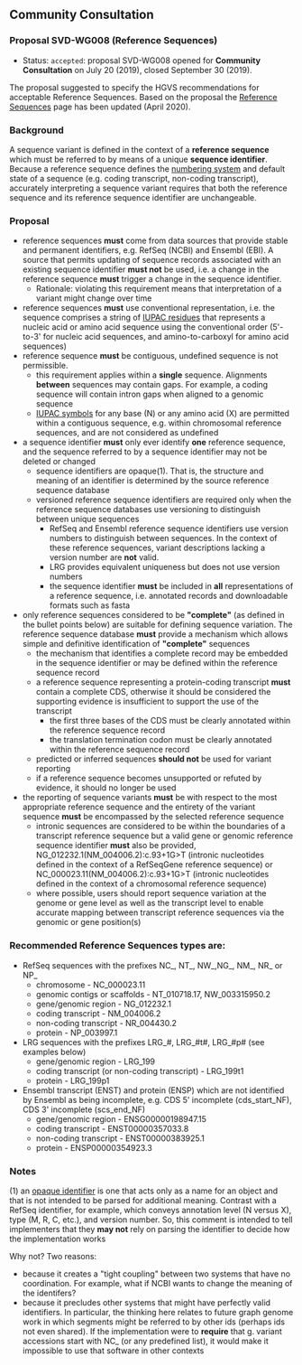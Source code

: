 ## Community Consultation

### Proposal SVD-WG008 (Reference Sequences)

- Status: <code class="spot1">accepted</code>: proposal SVD-WG008 opened for **Community Consultation** on July 20 (2019), closed September 30 (2019).

The proposal suggested to specify the HGVS recommendations for acceptable Reference Sequences. Based on the proposal the [Reference Sequences](../background/refseq.md) page has been updated (April 2020).

### Background

A sequence variant is defined in the context of a **reference sequence** which must be referred to by means of a unique **sequence identifier**. Because a reference sequence defines the [numbering system](../background/numbering.md) and default state of a sequence (e.g. coding transcript, non-coding transcript), accurately interpreting a sequence variant requires that both the reference sequence and its reference sequence identifier are unchangeable.

### Proposal

- reference sequences **must** come from data sources that provide stable and permanent identifiers, e.g. RefSeq (NCBI) and Ensembl (EBI). A source that permits updating of sequence records associated with an existing sequence identifier **must not** be used, i.e. a change in the reference sequence **must** trigger a change in the sequence identifier.
    - Rationale: violating this requirement means that interpretation of a variant might change over time
- reference sequences **must** use conventional representation, i.e. the sequence comprises a string of [IUPAC residues](../background/standards.md) that represents a nucleic acid or amino acid sequence using the conventional order (5'-to-3' for nucleic acid sequences, and amino-to-carboxyl for amino acid sequences)
- reference sequence **must** be contiguous, undefined sequence is not permissible.
    - this requirement applies within a **single** sequence. Alignments **between** sequences may contain gaps. For example, a coding sequence will contain intron gaps when aligned to a genomic sequence
    - [IUPAC symbols](../background/standards.md) for any base (N) or any amino acid (X) are permitted within a contiguous sequence, e.g. within chromosomal reference sequences, and are not considered as undefined
- a sequence identifier **must** only ever identify **one** reference sequence, and the sequence referred to by a sequence identifier may not be deleted or changed
    - sequence identifiers are opaque(1). That is, the structure and meaning of an identifier is determined by the source reference sequence database
    - versioned reference sequence identifiers are required only when the reference sequence databases use versioning to distinguish between unique sequences
        - RefSeq and Ensembl reference sequence identifiers use version numbers to distinguish between sequences. In the context of these reference sequences, variant descriptions lacking a version number are **not** valid.
        - LRG provides equivalent uniqueness but does not use version numbers
        - the sequence identifier **must** be included in **all** representations of a reference sequence, i.e. annotated records and downloadable formats such as fasta
- only reference sequences considered to be **"complete"** (as defined in the bullet points below) are suitable for defining sequence variation. The reference sequence database **must** provide a mechanism which allows simple and definitive identification of **"complete"** sequences
    - the mechanism that identifies a complete record may be embedded in the sequence identifier or may be defined within the reference sequence record
    - a reference sequence representing a protein-coding transcript **must** contain a complete CDS, otherwise it should be considered the supporting evidence is insufficient to support the use of the transcript
        - the first three bases of the CDS must be clearly annotated within the reference sequence record
        - the translation termination codon must be clearly annotated within the reference sequence record
    - predicted or inferred sequences **should not** be used for variant reporting
    - if a reference sequence becomes unsupported or refuted by evidence, it should no longer be used
- the reporting of sequence variants **must** be with respect to the most appropriate reference sequence and the entirety of the variant sequence **must** be encompassed by the selected reference sequence
    - intronic sequences are considered to be within the boundaries of a transcript reference sequence but a valid gene or genomic reference sequence identifier **must** also be provided, NG_012232.1(NM_004006.2):c.93+1G>T (intronic nucleotides defined in the context of a RefSeqGene reference sequence) or NC_000023.11(NM_004006.2):c.93+1G>T (intronic nucleotides defined in the context of a chromosomal reference sequence)
    - where possible, users should report sequence variation at the genome or gene level as well as the transcript level to enable accurate mapping between transcript reference sequences via the genomic or gene position(s)

### Recommended Reference Sequences types are:

- RefSeq sequences with the prefixes NC\_, NT\_, NW\_,NG\_, NM\_, NR\_ or NP\_
    - chromosome - NC_000023.11
    - genomic contigs or scaffolds - NT_010718.17, NW_003315950.2
    - gene/genomic region - NG_012232.1
    - coding transcript - NM_004006.2
    - non-coding transcript - NR_004430.2
    - protein - NP_003997.1
- LRG sequences with the prefixes LRG\_#, LRG\_#t#, LRG\_#p# (see examples below)
    - gene/genomic region - LRG_199
    - coding transcript (or non-coding transcript) - LRG_199t1
    - protein - LRG_199p1
- Ensembl transcript (ENST) and protein (ENSP) which are not identified by Ensembl as being incomplete, e.g. CDS 5' incomplete (cds_start_NF), CDS 3' incomplete (scs_end_NF)
    - gene/genomic region - ENSG00000198947.15
    - coding transcript - ENST00000357033.8
    - non-coding transcript - ENST00000383925.1
    - protein - ENSP00000354923.3

### Notes

(1) an [opaque identifier](https://indieweb.org/opaque) is one that acts only as a name for an object and that is not intended to be parsed for additional meaning. Contrast with a RefSeq identifier, for example, which conveys annotation level (N versus X), type (M, R, C, etc.), and version number. So, this comment is intended to tell implementers that they **may not** rely on parsing the identifier to decide how the implementation works

Why not? Two reasons:

- because it creates a "tight coupling" between two systems that have no coordination. For example, what if NCBI wants to change the meaning of the identifers?
- because it precludes other systems that might have perfectly valid identifiers. In particular, the thinking here relates to future graph genome work in which segments might be referred to by other ids (perhaps ids not even shared). If the implementation were to **require** that g. variant accessions start with NC\_ (or any predefined list), it would make it impossible to use that software in other contexts

